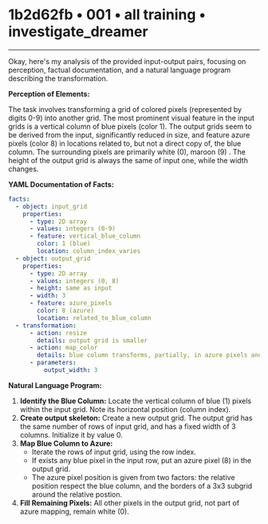 # 1b2d62fb • 001 • all training • investigate_dreamer

---
Okay, here's my analysis of the provided input-output pairs, focusing on perception, factual documentation, and a natural language program describing the transformation.

**Perception of Elements:**

The task involves transforming a grid of colored pixels (represented by digits 0-9) into another grid. The most prominent visual feature in the input grids is a vertical column of blue pixels (color 1). The output grids seem to be derived from the input, significantly reduced in size, and feature azure pixels (color 8) in locations related to, but not a direct copy of, the blue column. The surrounding pixels are primarily white (0), maroon (9) . The height of the output grid is always the same of input one, while the width changes.

**YAML Documentation of Facts:**



```yaml
facts:
  - object: input_grid
    properties:
      - type: 2D array
      - values: integers (0-9)
      - feature: vertical_blue_column
        color: 1 (blue)
        location: column_index_varies
  - object: output_grid
    properties:
      - type: 2D array
      - values: integers (0, 8)
      - height: same as input
      - width: 3
      - feature: azure_pixels
        color: 8 (azure)
        location: related_to_blue_column
  - transformation:
      - action: resize
        details: output grid is smaller
      - action: map_color
        details: blue column transforms, partially, in azure pixels and other colors disappear, turning into white.
      - parameters:
          output_width: 3

```



**Natural Language Program:**

1.  **Identify the Blue Column:** Locate the vertical column of blue (1) pixels within the input grid. Note its horizontal position (column index).
2. **Create output skeleton:** Create a new output grid. The output grid has the same number of rows of input grid, and has a fixed width of 3 columns. Initialize it by value 0.
3.  **Map Blue Column to Azure:**
    *   Iterate the rows of input grid, using the row index.
    *   If exists any blue pixel in the input row, put an azure pixel (8) in the output grid.
    * The azure pixel position is given from two factors: the relative position respect the blue column, and the borders of a 3x3 subgrid around the relative postion.
4.  **Fill Remaining Pixels:** All other pixels in the output grid, not part of azure mapping, remain white (0).



